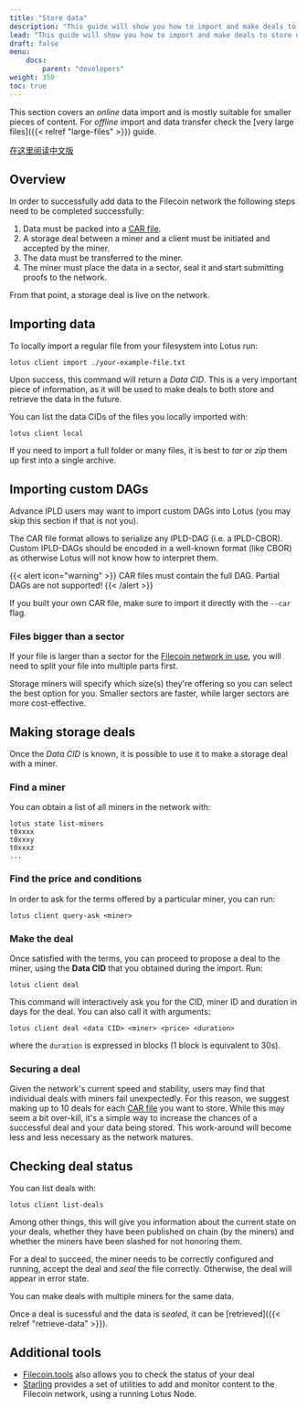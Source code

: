 ```yaml
---
title: "Store data"
description: "This guide will show you how to import and make deals to store data on the Filecoin network using Lotus."
lead: "This guide will show you how to import and make deals to store data on the Filecoin network using Lotus."
draft: false
menu:
    docs:
        parent: "developers"
weight: 350
toc: true
---
```


This section covers an _online_ data import and is mostly suitable for smaller pieces of content. For _offline_ import and data transfer check the [very large files]({{< relref "large-files" >}}) guide.

[在这里阅读中文版](/zh/docs/developers/store-data/)

## Overview

In order to successfully add data to the Filecoin network the following steps need to be completed successfully:

1. Data must be packed into a [CAR file](https://github.com/ipld/specs/blob/master/block-layer/content-addressable-archives.md).
2. A storage deal between a miner and a client must be initiated and accepted by the miner.
3. The data must be transferred to the miner.
4. The miner must place the data in a sector, seal it and start submitting proofs to the network.

From that point, a storage deal is live on the network.

## Importing data

To locally import a regular file from your filesystem into Lotus run:

```shell
lotus client import ./your-example-file.txt
```

Upon success, this command will return a _Data CID_. This is a very important piece of information, as it will be used to make deals to both store and retrieve the data in the future.

You can list the data CIDs of the files you locally imported with:

```shell
lotus client local
```

If you need to import a full folder or many files, it is best to _tar_ or _zip_ them up first into a single archive.

## Importing custom DAGs

Advance IPLD users may want to import custom DAGs into Lotus (you may skip this section if that is not you).

The CAR file format allows to serialize any IPLD-DAG (i.e. a IPLD-CBOR). Custom IPLD-DAGs should be encoded in a well-known format (like CBOR) as otherwise Lotus will not know how to interpret them.

{{< alert icon="warning" >}}
CAR files must contain the full DAG. Partial DAGs are not supported!
{{< /alert >}}

If you built your own CAR file, make sure to import it directly with the `--car` flag.

### Files bigger than a sector

If your file is larger than a sector for the [Filecoin network in use](https://network.filecoin.io), you will need to split your file into multiple parts first.

Storage miners will specify which size(s) they're offering so you can select the best option for you. Smaller sectors are faster, while larger sectors are more cost-effective.

## Making storage deals

Once the _Data CID_ is known, it is possible to use it to make a storage deal with a miner.

### Find a miner

You can obtain a list of all miners in the network with:

```shell
lotus state list-miners
t0xxxx
t0xxxy
t0xxxz
...
```

### Find the price and conditions

In order to ask for the terms offered by a particular miner, you can run:

```shell
lotus client query-ask <miner>
```

### Make the deal

Once satisfied with the terms, you can proceed to propose a deal to the miner, using the **Data CID** that you obtained during the import. Run:

```shell
lotus client deal
```

This command will interactively ask you for the CID, miner ID and duration in days for the deal. You can also call it with arguments:

```shell
lotus client deal <data CID> <miner> <price> <duration>
```

where the `duration` is expressed in blocks (1 block is equivalent to 30s).

### Securing a deal

Given the network's current speed and stability, users may find that individual deals with miners fail unexpectedly. For this reason, we suggest making up to 10 deals for each [CAR file](https://github.com/ipld/specs/blob/master/block-layer/content-addressable-archives.md) you want to store. While this may seem a bit over-kill, it's a simple way to increase the chances of a successful deal and your data being stored. This work-around will become less and less necessary as the network matures.

## Checking deal status

You can list deals with:

```shell
lotus client list-deals
```

Among other things, this will give you information about the current state on your deals, whether they have been published on chain (by the miners) and whether the miners have been slashed for not honoring them.

For a deal to succeed, the miner needs to be correctly configured and running, accept the deal and _seal_ the file correctly. Otherwise, the deal will appear in error state.

You can make deals with multiple miners for the same data.

Once a deal is sucessful and the data is _sealed_, it can be [retrieved]({{< relref "retrieve-data" >}}).

## Additional tools

- [Filecoin.tools](https://filecoin.tools/) also allows you to check the status of your deal
- [Starling](https://github.com/filecoin-project/starling) provides a set of utilities to add and monitor content to the Filecoin network, using a running Lotus Node.

